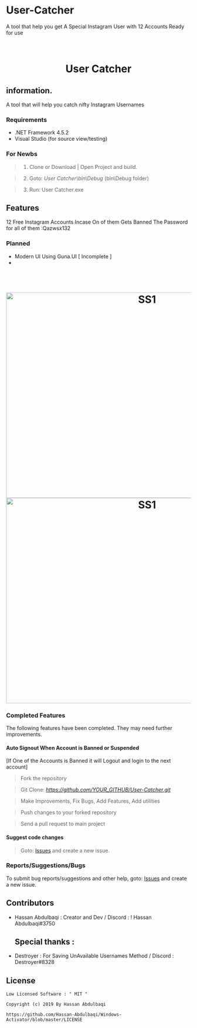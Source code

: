 # User-Catcher
A tool that help you get A Special Instagram User with 12 Accounts Ready for use
<h1 align="center">
	<br>
	 User Catcher
</h1>
<h2 align="center">
	
	
</h2>

## information.

A tool that will help you catch nifty Instagram Usernames




### Requirements

- .NET Framework 4.5.2
- Visual Studio (for source view/testing)

### For Newbs

> 1. Clone or Download | Open Project and build.

> 2. Goto: *User Catcher\bin\Debug* (bin\Debug folder)

> 3. Run: User Catcher.exe

## Features
12 Free Instagram Accounts Incase On of them Gets Banned The Password for all of them :Qazwsx132

### Planned

- Modern UI Using Guna.UI           [ Incomplete ]
- 
<h1 align="center">
	<br>
	<img src="https://i.ibb.co/qFP3V9N/Screenshot-183.png" alt="SS1" width="753" height="560">
  	<img src="https://i.ibb.co/XChkxNy/Screenshot-185.png" alt="SS1" width="753" height="560">
 
</h1>

### Completed Features

The following features have been completed. They may need further improvements.

#### Auto Signout When Account is Banned or Suspended
[If One of the Accounts is Banned it will Logout and login to the next account]




> Fork the repository

> Git Clone: *https://github.com/YOUR_GITHUB/User-Catcher.git*

> Make Improvements, Fix Bugs, Add Features, Add utilities

> Push changes to your forked repository

> Send a pull request to main project

#### Suggest code changes

> Goto: [Issues](https://github.com/Hassan-Abdulbaqi/User-Catcher/issues) and create a new issue.

### Reports/Suggestions/Bugs
To submit bug reports/suggestions and other help, goto: [Issues](https://github.com/Hassan-Abdulbaqi/User-Catcher/issues) and create a new issue.

 ## Contributors
- Hassan Abdulbaqi : Creator and Dev / Discord : ! Hassan Abdulbaqi#3750

  ## Special thanks :
- Destroyer : For Saving UnAvailable Usernames Method  / Discord : Destroyer#8328 

## License
```
Low Licensed Software : " MIT "

Copyright (c) 2019 By Hassan Abdulbaqi

https://github.com/Hassan-Abdulbaqi/Windows-Activator/blob/master/LICENSE
```
